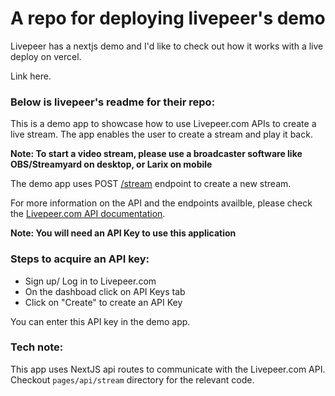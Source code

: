 # A repo for deploying livepeer's demo

Livepeer has a nextjs demo and I'd like to check out how it works with a live deploy on vercel.

Link here.

### Below is livepeer's readme for their repo:

This is a demo app to showcase how to use Livepeer.com APIs to create a live stream. The app enables the user to create a stream and play it back.

**Note: To start a video stream, please use a broadcaster software like OBS/Streamyard on desktop, or Larix on mobile**

The demo app uses POST [/stream](https://livepeer.com/docs/guides/api/create-a-stream) endpoint to create a new stream.

For more information on the API and the endpoints availble, please check the [Livepeer.com API documentation](https://livepeer.com/docs/guides).

**Note: You will need an API Key to use this application**

### Steps to acquire an API key:

- Sign up/ Log in to Livepeer.com
- On the dashboad click on API Keys tab
- Click on "Create" to create an API Key

You can enter this API key in the demo app.

### Tech note:

This app uses NextJS api routes to communicate with the Livepeer.com API. Checkout `pages/api/stream` directory for the relevant code.
